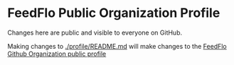 # FeedFlo Public Organization Profile

Changes here are public and visible to everyone on GitHub.

Making changes to [./profile/README.md](./profile/README.md) will make changes to the [FeedFlo Github Organization public profile](https://github.com/FeedFlo)
